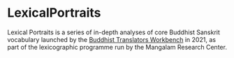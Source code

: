 # LexicalPortraits
Lexical Portraits is a series of in-depth analyses of core Buddhist Sanskrit vocabulary launched by the <a href='https://www.mangalamresearch.org/buddhist-translators-workbench/' target='_blank'>Buddhist Translators Workbench</a> in 2021, as part of the lexicographic programme run by the Mangalam Research Center.


